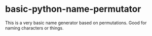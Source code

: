 # basic-python-name-permutator
This is a very basic name generator based on permutations. Good for naming characters or things.
